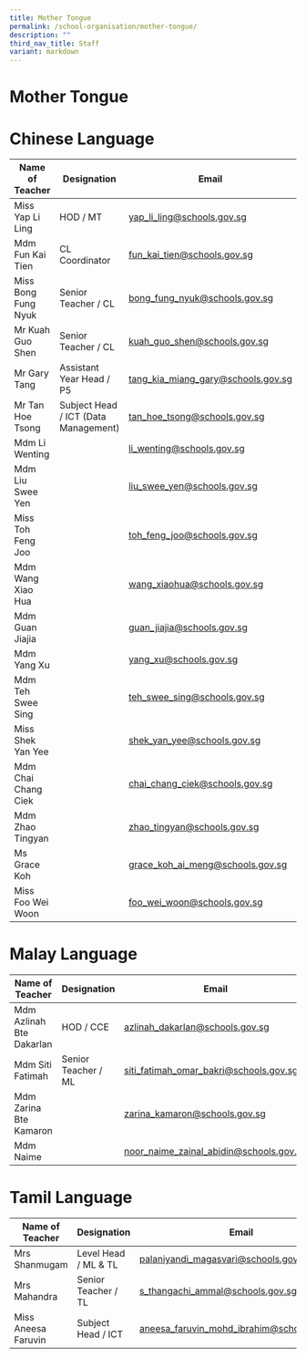 ```yaml
---
title: Mother Tongue
permalink: /school-organisation/mother-tongue/
description: ""
third_nav_title: Staff
variant: markdown
---
```

Mother Tongue
=============

# Chinese Language





|Name of Teacher| Designation |	Email |
| -------- | -------- | -------- |
|Miss Yap Li Ling|HOD / MT| [yap_li_ling@schools.gov.sg](yap_li_ling@schools.gov.sg) |
|Mdm Fun Kai Tien |CL Coordinator |	fun_kai_tien@schools.gov.sg|
|Miss Bong Fung Nyuk | Senior Teacher / CL | bong_fung_nyuk@schools.gov.sg |
| Mr Kuah Guo Shen | Senior Teacher / CL | kuah_guo_shen@schools.gov.sg |
 | Mr Gary Tang	 | Assistant Year Head / P5  | tang_kia_miang_gary@schools.gov.sg | 
 | Mr Tan Hoe Tsong|	Subject Head / ICT (Data Management) 	| [tan_hoe_tsong@schools.gov.sg](tan_hoe_tsong@schools.gov.sg) |
 | Mdm Li Wenting  | 	 | li_wenting@schools.gov.sg | 
 | Mdm Liu Swee Yen  | 	 | liu_swee_yen@schools.gov.sg | 
 | Miss Toh Feng Joo | 	 | toh_feng_joo@schools.gov.sg | 
 | Mdm Wang Xiao Hua  |  |  	wang_xiaohua@schools.gov.sg | 
 | Mdm Guan Jiajia | |  	guan_jiajia@schools.gov.sg | 
 | Mdm Yang Xu | |  	yang_xu@schools.gov.sg | 
 | Mdm Teh Swee Sing |  | 	teh_swee_sing@schools.gov.sg | 
 | Miss Shek Yan Yee |  | 	shek_yan_yee@schools.gov.sg | 
 |Mdm Chai Chang Ciek|	|	chai_chang_ciek@schools.gov.sg|
 | Mdm Zhao Tingyan |  | 	zhao_tingyan@schools.gov.sg | 
 |Ms Grace Koh	| |	grace_koh_ai_meng@schools.gov.sg|
 |Miss Foo Wei Woon	|	|foo_wei_woon@schools.gov.sg|

 

# Malay Language

|Name of Teacher| Designation |	Email |
| -------- | -------- | -------- |
 | Mdm Azlinah Bte Dakarlan |  HOD / CCE | azlinah_dakarlan@schools.gov.sg | 
 | Mdm Siti Fatimah  | Senior Teacher / ML | siti_fatimah_omar_bakri@schools.gov.sg | 
 | Mdm Zarina Bte Kamaron |  | 	zarina_kamaron@schools.gov.sg | 
  | Mdm Naime	| 	| [noor_naime_zainal_abidin@schools.gov.sg](noor_naime_zainal_abidin@schools.gov.sg) |

# Tamil Language





|Name of Teacher| Designation |	Email |
| -------- | -------- | -------- |
 | Mrs Shanmugam | Level Head / ML & TL | palaniyandi_magasvari@schools.gov.sg | 
 | Mrs Mahandra | Senior Teacher / TL | s_thangachi_ammal@schools.gov.sg  | 
 | Miss Aneesa Faruvin | Subject Head / ICT | 	aneesa_faruvin_mohd_ibrahim@schools.gov.sg |